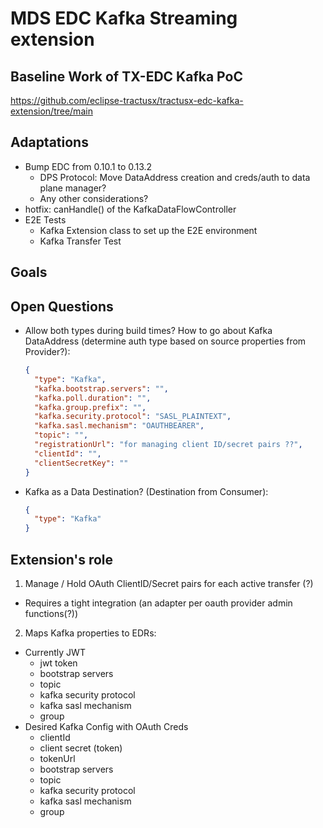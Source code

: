 # MDS EDC Kafka Streaming extension

## Baseline Work of TX-EDC Kafka PoC
https://github.com/eclipse-tractusx/tractusx-edc-kafka-extension/tree/main

## Adaptations
- Bump EDC from 0.10.1 to 0.13.2
  - DPS Protocol: Move DataAddress creation and creds/auth to data plane manager?
  - Any other considerations?
- hotfix: canHandle() of the KafkaDataFlowController 
- E2E Tests
  - Kafka Extension class to set up the E2E environment
  - Kafka Transfer Test

## Goals

## Open Questions
  - Allow both types during build times? How to go about Kafka DataAddress (determine auth type based on source properties from Provider?):
    ```json
    {
      "type": "Kafka",
      "kafka.bootstrap.servers": "",
      "kafka.poll.duration": "",
      "kafka.group.prefix": "",
      "kafka.security.protocol": "SASL_PLAINTEXT",
      "kafka.sasl.mechanism": "OAUTHBEARER",
      "topic": "",
      "registrationUrl": "for managing client ID/secret pairs ??",
      "clientId": "",
      "clientSecretKey": ""
    }
    ```
  - Kafka as a Data Destination? (Destination from Consumer):
    ```json
    {
      "type": "Kafka"
    }
    ```

## Extension's role

1. Manage / Hold OAuth ClientID/Secret pairs for each active transfer (?)
  - Requires a tight integration (an adapter per oauth provider admin functions(?))
2. Maps Kafka properties to EDRs:
  - Currently JWT
    - jwt token
    - bootstrap servers
    - topic
    - kafka security protocol
    - kafka sasl mechanism
    - group
  - Desired Kafka Config with OAuth Creds
    - clientId
    - client secret (token)
    - tokenUrl
    - bootstrap servers
    - topic
    - kafka security protocol
    - kafka sasl mechanism
    - group
